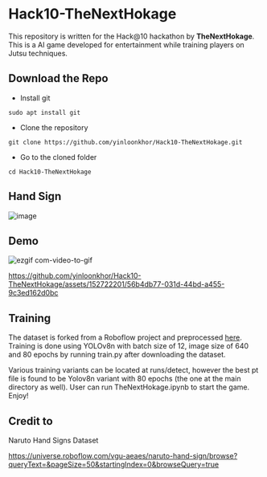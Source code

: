 # Hack10-TheNextHokage

This repository is written for the Hack@10 hackathon by **TheNextHokage**. This is a AI game developed for entertainment while training players on Jutsu techniques.

## Download the Repo

- Install git
```
sudo apt install git
```

- Clone the repository
```
git clone https://github.com/yinloonkhor/Hack10-TheNextHokage.git
```

- Go to the cloned folder
```
cd Hack10-TheNextHokage
```

## Hand Sign
![image](https://github.com/yinloonkhor/Hack10-TheNextHokage/assets/152722201/2f481b3a-9abc-4838-b57f-ab652cba79f2)

## Demo
![ezgif com-video-to-gif](https://github.com/yinloonkhor/Hack10-TheNextHokage/assets/152722201/bd8de2c6-c677-4b48-baf9-a58baa65bdf0)



https://github.com/yinloonkhor/Hack10-TheNextHokage/assets/152722201/56b4db77-031d-44bd-a455-9c3ed162d0bc



## Training
The dataset is forked from a Roboflow project and preprocessed [here](https://app.roboflow.com/eddy-miner-mwie9/naruto-t7o4a/2). Training is done using YOLOv8n with batch size of 12, image size of 640 and 80 epochs by running train.py after downloading the dataset.

Various training variants can be located at runs/detect, however the best pt file is found to be Yolov8n variant with 80 epochs (the one at the main directory as well). User can run TheNextHokage.ipynb to start the game. Enjoy!


## Credit to
Naruto Hand Signs Dataset

https://universe.roboflow.com/vgu-aeaes/naruto-hand-sign/browse?queryText=&pageSize=50&startingIndex=0&browseQuery=true

